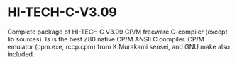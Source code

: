 # HI-TECH-C-V3.09 
Complete package of HI-TECH C V3.09 CP/M freeware C-compiler (except lib sources). 
Is is the best Z80 native CP/M ANSII C compiler.
CP/M emulator (cpm.exe, rccp.cpm) from K.Murakami sensei, and GNU make also included.